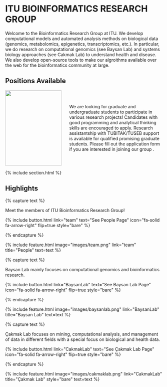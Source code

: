 ---
---

# ITU BIOINFORMATICS RESEARCH GROUP

Welcome to the Bioinformatics Research Group at ITU. We develop computational models and automated analysis methods on biological data (genomics, metabolomics, epigenetics, transcriptomics, etc.). In particular, we do research on computational genomics (see <a href="/BaysanLab/" style="text-decoration: none;">Baysan Lab</a>) and systems biology approaches (see <a href="/CakmakLab/" style="text-decoration: none;">Cakmak Lab</a>) to understand health and disease. We also develop open-source tools to make our algroithms available over the web for the bioinformatics community at large.

## Positions Available

<div style="display: flex; align-items: center; justify-content: center;">
  <img src="/github-page-baysanlab/images/research_student_bg.png" width="180" height="240" style="margin-right: 25px;">

  <p style="gap: 20px;">
  We are looking for graduate and undergraduate students to participate in various research projects! Candidates with good programming and analytical thinking skills are encouraged to apply. Research assistantship with TUBITAK/TUSEB support is available for qualified promising graduate students. Please fill out <a href="https://docs.google.com/forms/d/e/1FAIpQLSeHzXpqPr0JQ2X71AHkqUtZ17Yes0GLKx1S9pLV0yDZABxjCw/viewform" style="text-decoration: none;">the application form</a> if you are interested in joining our group .
  </p>
</div>

{% include section.html %}

## Highlights

{% capture text %}

Meet the members of ITU Bioinformatics Research Group!

{%
  include button.html
  link="team"
  text="See People Page"
  icon="fa-solid fa-arrow-right"
  flip=true
  style="bare"
%}

{% endcapture %}

{%
  include feature.html
  image="images/team.png"
  link="team"
  title="People"
  text=text
%}

{% capture text %}

Baysan Lab mainly focuses on computational genomics and bioinformatics research.

{%
  include button.html
  link="BaysanLab"
  text="See Baysan Lab Page"
  icon="fa-solid fa-arrow-right"
  flip=true
  style="bare"
%}

{% endcapture %}

{%
  include feature.html
  image="images/baysanlab.png"
  link="BaysanLab"
  title="Baysan Lab"
  text=text
%}

{% capture text %}

Çakmak Lab focuses on mining, computational analysis, and management of data in different fields with a special focus on biological and health data.

{%
  include button.html
  link="CakmakLab"
  text="See Çakmak Lab Page"
  icon="fa-solid fa-arrow-right"
  flip=true
  style="bare"
%}

{% endcapture %}

{%
  include feature.html
  image="images/cakmaklab.png"
  link="CakmakLab"
  title="Çakmak Lab"
  style="bare"
  text=text
%}
